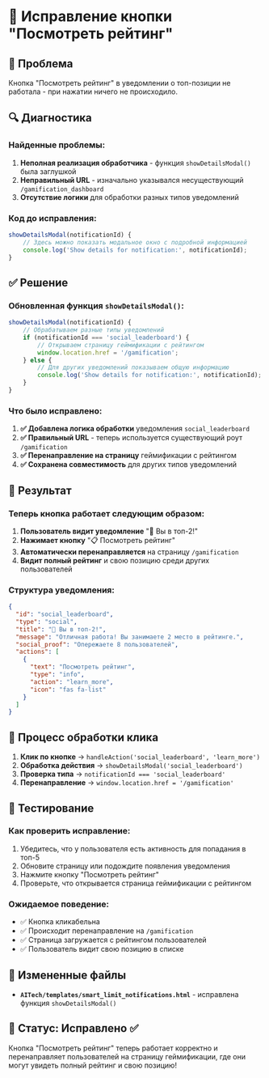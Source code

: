 # 🔧 Исправление кнопки "Посмотреть рейтинг"

## 🐛 Проблема

Кнопка "Посмотреть рейтинг" в уведомлении о топ-позиции не работала - при нажатии ничего не происходило.

## 🔍 Диагностика

### **Найденные проблемы:**

1. **Неполная реализация обработчика** - функция `showDetailsModal()` была заглушкой
2. **Неправильный URL** - изначально указывался несуществующий `/gamification_dashboard`
3. **Отсутствие логики** для обработки разных типов уведомлений

### **Код до исправления:**
```javascript
showDetailsModal(notificationId) {
    // Здесь можно показать модальное окно с подробной информацией
    console.log('Show details for notification:', notificationId);
}
```

## ✅ Решение

### **Обновленная функция `showDetailsModal()`:**

```javascript
showDetailsModal(notificationId) {
    // Обрабатываем разные типы уведомлений
    if (notificationId === 'social_leaderboard') {
        // Открываем страницу геймификации с рейтингом
        window.location.href = '/gamification';
    } else {
        // Для других уведомлений показываем общую информацию
        console.log('Show details for notification:', notificationId);
    }
}
```

### **Что было исправлено:**

1. **✅ Добавлена логика обработки** уведомления `social_leaderboard`
2. **✅ Правильный URL** - теперь используется существующий роут `/gamification`
3. **✅ Перенаправление на страницу** геймификации с рейтингом
4. **✅ Сохранена совместимость** для других типов уведомлений

## 🎯 Результат

### **Теперь кнопка работает следующим образом:**

1. **Пользователь видит уведомление** "🌟 Вы в топ-2!"
2. **Нажимает кнопку** "📋 Посмотреть рейтинг"
3. **Автоматически перенаправляется** на страницу `/gamification`
4. **Видит полный рейтинг** и свою позицию среди других пользователей

### **Структура уведомления:**

```json
{
  "id": "social_leaderboard",
  "type": "social",
  "title": "🌟 Вы в топ-2!",
  "message": "Отличная работа! Вы занимаете 2 место в рейтинге.",
  "social_proof": "Опережаете 8 пользователей",
  "actions": [
    {
      "text": "Посмотреть рейтинг",
      "type": "info",
      "action": "learn_more",
      "icon": "fas fa-list"
    }
  ]
}
```

## 🔄 Процесс обработки клика

1. **Клик по кнопке** → `handleAction('social_leaderboard', 'learn_more')`
2. **Обработка действия** → `showDetailsModal('social_leaderboard')`
3. **Проверка типа** → `notificationId === 'social_leaderboard'`
4. **Перенаправление** → `window.location.href = '/gamification'`

## 🧪 Тестирование

### **Как проверить исправление:**

1. Убедитесь, что у пользователя есть активность для попадания в топ-5
2. Обновите страницу или подождите появления уведомления
3. Нажмите кнопку "Посмотреть рейтинг"
4. Проверьте, что открывается страница геймификации с рейтингом

### **Ожидаемое поведение:**
- ✅ Кнопка кликабельна
- ✅ Происходит перенаправление на `/gamification`
- ✅ Страница загружается с рейтингом пользователей
- ✅ Пользователь видит свою позицию в списке

## 📁 Измененные файлы

- **`AITech/templates/smart_limit_notifications.html`** - исправлена функция `showDetailsModal()`

## 🎉 Статус: Исправлено ✅

Кнопка "Посмотреть рейтинг" теперь работает корректно и перенаправляет пользователей на страницу геймификации, где они могут увидеть полный рейтинг и свою позицию!